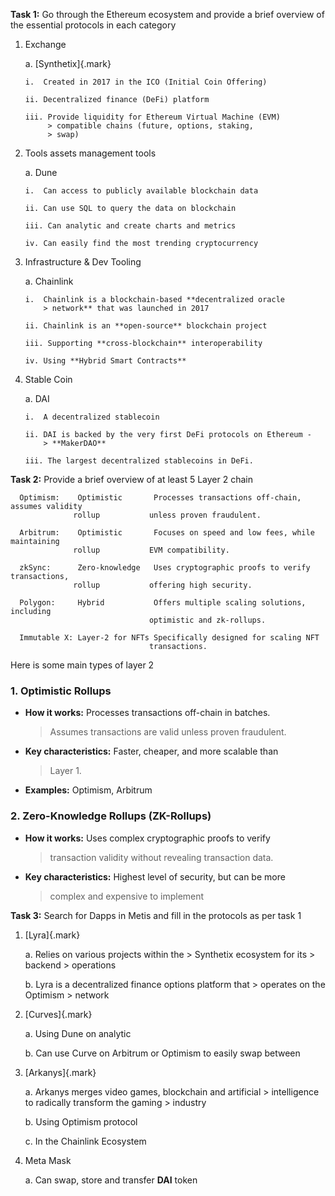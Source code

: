 **Task 1:** Go through the Ethereum ecosystem and provide a brief
overview of the essential protocols in each category

1.  Exchange

    a.  [Synthetix]{.mark}

        i.  Created in 2017 in the ICO (Initial Coin Offering)

        ii. Decentralized finance (DeFi) platform

        iii. Provide liquidity for Ethereum Virtual Machine (EVM)
             > compatible chains (future, options, staking,
             > swap)

2.  Tools assets management tools

    a.  Dune

        i.  Can access to publicly available blockchain data

        ii. Can use SQL to query the data on blockchain

        iii. Can analytic and create charts and metrics

        iv. Can easily find the most trending cryptocurrency

3.  Infrastructure & Dev Tooling

    a.  Chainlink

        i.  Chainlink is a blockchain-based **decentralized oracle
            > network** that was launched in 2017

        ii. Chainlink is an **open-source** blockchain project

        iii. Supporting **cross-blockchain** interoperability

        iv. Using **Hybrid Smart Contracts**

4.  Stable Coin

    a.  DAI

        i.  A decentralized stablecoin

        ii. DAI is backed by the very first DeFi protocols on Ethereum -
            > **MakerDAO**

        iii. The largest decentralized stablecoins in DeFi.

**Task 2:** Provide a brief overview of at least 5 Layer 2 chain


      Optimism:    Optimistic       Processes transactions off-chain, assumes validity
                  rollup           unless proven fraudulent.
    
      Arbitrum:    Optimistic       Focuses on speed and low fees, while maintaining
                  rollup           EVM compatibility.
    
      zkSync:      Zero-knowledge   Uses cryptographic proofs to verify transactions,
                  rollup           offering high security.
    
      Polygon:     Hybrid           Offers multiple scaling solutions, including
                                   optimistic and zk-rollups.
    
      Immutable X: Layer-2 for NFTs Specifically designed for scaling NFT
                                   transactions.
      

Here is some main types of layer 2

### **1. Optimistic Rollups**

-   **How it works:** Processes transactions off-chain in batches.
    > Assumes transactions are valid unless proven fraudulent.

-   **Key characteristics:** Faster, cheaper, and more scalable than
    > Layer 1.

-   **Examples:** Optimism, Arbitrum

### **2. Zero-Knowledge Rollups (ZK-Rollups)**

-   **How it works:** Uses complex cryptographic proofs to verify
    > transaction validity without revealing transaction data.

-   **Key characteristics:** Highest level of security, but can be more
    > complex and expensive to implement

**Task 3:** Search for Dapps in Metis and fill in the protocols as per
task 1

1.  [Lyra]{.mark}

    a.  Relies on various projects within the
        > Synthetix ecosystem for its
        > backend
        > operations

    b.  Lyra is a decentralized finance options platform that
        > operates on the Optimism
        > network

2.  [Curves]{.mark}

    a.  Using Dune on  analytic

    b.  Can use Curve on Arbitrum or Optimism to easily swap between

3.  [Arkanys]{.mark}

    a.  Arkanys merges video games, blockchain and artificial
        > intelligence to radically transform the gaming
        > industry

    b.  Using Optimism protocol

    c.  In the Chainlink Ecosystem

4.  Meta Mask

    a.  Can swap, store and transfer **DAI** token
